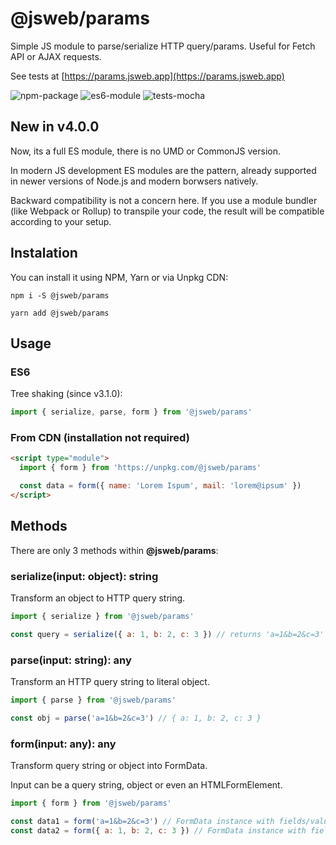 # @jsweb/params

Simple JS module to parse/serialize HTTP query/params. Useful for Fetch API or AJAX requests.

See tests at [https://params.jsweb.app](https://params.jsweb.app)

![npm-package](https://img.shields.io/badge/npm-package-blue.svg?style=for-the-badge)
![es6-module](https://img.shields.io/badge/es6-module-blue.svg?style=for-the-badge)
![tests-mocha](https://img.shields.io/badge/tests-mocha-blue.svg?style=for-the-badge)

## New in v4.0.0

Now, its a full ES module, there is no UMD or CommonJS version.

In modern JS development ES modules are the pattern, already supported in newer versions of Node.js and modern borwsers natively.

Backward compatibility is not a concern here. If you use a module bundler (like Webpack or Rollup) to transpile your code, the result will be compatible according to your setup.

## Instalation

You can install it using NPM, Yarn or via Unpkg CDN:

`npm i -S @jsweb/params`

`yarn add @jsweb/params`

## Usage

### ES6

Tree shaking (since v3.1.0):

```javascript
import { serialize, parse, form } from '@jsweb/params'
```

### From CDN (installation not required)

```html
<script type="module">
  import { form } from 'https://unpkg.com/@jsweb/params'

  const data = form({ name: 'Lorem Ispum', mail: 'lorem@ipsum' })
</script>
```

## Methods

There are only 3 methods within **@jsweb/params**:

### serialize(input: object): string

Transform an object to HTTP query string.

```javascript
import { serialize } from '@jsweb/params'

const query = serialize({ a: 1, b: 2, c: 3 }) // returns 'a=1&b=2&c=3'
```

### parse(input: string): any

Transform an HTTP query string to literal object.

```javascript
import { parse } from '@jsweb/params'

const obj = parse('a=1&b=2&c=3') // { a: 1, b: 2, c: 3 }
```

### form(input: any): any

Transform query string or object into FormData.

Input can be a query string, object or even an HTMLFormElement.

```javascript
import { form } from '@jsweb/params'

const data1 = form('a=1&b=2&c=3') // FormData instance with fields/values
const data2 = form({ a: 1, b: 2, c: 3 }) // FormData instance with fields/values
```
